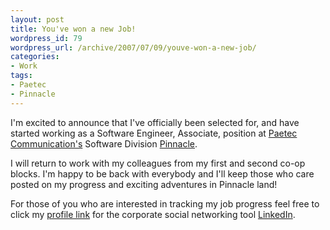 ```yaml
--- 
layout: post
title: You've won a new Job!
wordpress_id: 79
wordpress_url: /archive/2007/07/09/youve-won-a-new-job/
categories: 
- Work
tags: 
- Paetec
- Pinnacle
---
```


I'm excited to announce that I've officially been selected for, and have started working as a Software Engineer, Associate, position at [Paetec Communication's](http://www.paetec.com "The Paetec Communications website.") Software Division [Pinnacle](http://www.pinnsoft.com/ "Pinnacle's website."). 

I will return to work with my colleagues from my first and second co-op blocks. I'm happy to be back with everybody and I'll keep those who care posted on my progress and exciting adventures in Pinnacle land!

For those of you who are interested in tracking my job progress feel free to click my [profile link](http://www.linkedin.com/in/josephbauser "My LinkedIn profile.") for the corporate social networking tool [LinkedIn](http://www.linkedin.com "LinkedIn business social networking.").
